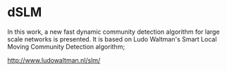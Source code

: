 # dSLM
In this work, a new fast dynamic community detection algorithm for large scale networks is presented. It is based on Ludo Waltman's Smart Local Moving Community Detection algorithm;

http://www.ludowaltman.nl/slm/
